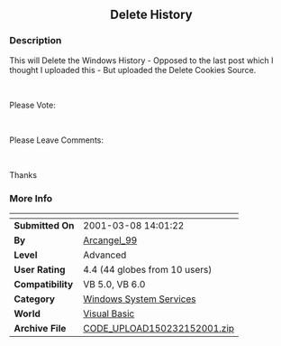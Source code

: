 ﻿<div align="center">

## Delete History


</div>

### Description

This will Delete the Windows History - Opposed to the last post which I thought I uploaded this - But uploaded the Delete Cookies Source.

<br>

Please Vote:

<br>

Please Leave Comments:

<br>

Thanks
 
### More Info
 


<span>             |<span>
---                |---
**Submitted On**   |2001-03-08 14:01:22
**By**             |[Arcangel\_99](https://github.com/Planet-Source-Code/PSCIndex/blob/master/ByAuthor/arcangel-99.md)
**Level**          |Advanced
**User Rating**    |4.4 (44 globes from 10 users)
**Compatibility**  |VB 5\.0, VB 6\.0
**Category**       |[Windows System Services](https://github.com/Planet-Source-Code/PSCIndex/blob/master/ByCategory/windows-system-services__1-35.md)
**World**          |[Visual Basic](https://github.com/Planet-Source-Code/PSCIndex/blob/master/ByWorld/visual-basic.md)
**Archive File**   |[CODE\_UPLOAD150232152001\.zip](https://github.com/Planet-Source-Code/arcangel-99-delete-history__1-21021/archive/master.zip)








